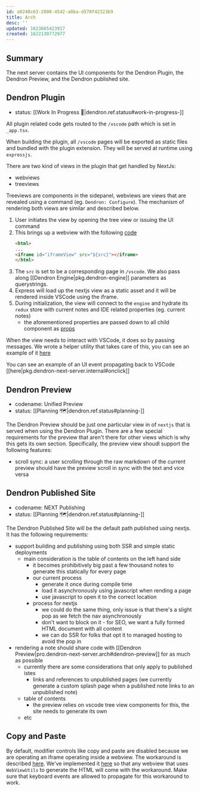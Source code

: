 ```yaml
---
id: a0240c63-2000-4542-a0ba-d570f42323b9
title: Arch
desc: ''
updated: 1623865423917
created: 1622130772977
---
```


## Summary

The next server contains the UI components for the Dendron Plugin, the Dendron Preview, and the Dendron published site.

## Dendron Plugin
- status: [[Work In Progress 🚧|dendron.ref.status#work-in-progress-]]

All plugin related code gets routed to the `/vscode` path which is set in `_app.tsx`. 

When building the plugin, all `/vscode` pages will be exported as static files and bundled with the plugin extension. They will be served at runtime using `expressjs`.

There are two kind of views in the plugin that get handled by NextJs:
- webviews
- treeviews

Treeviews are components in the sidepanel, webviews are views that are revealed using a command (eg. `Dendron: Configure`). The mechanism of rendering both views are similar and described below.

1. User initiates the view by opening the tree view or issuing the UI command
1. This brings up a webview with the following [code](https://github.com/dendronhq/dendron/blob/dev-kevin/packages/plugin-core/src/views/utils.ts#L45:L45)
    ```html
    <html> 
    ...
    <iframe id="iframeView" src="${src}"></iframe>
    </html>
    ```
1. The `src` is set to be a corresponding page in `/vscode`. We also pass along [[Dendron Engine|pkg.dendron-engine]] parameters as querystrings.
1. Express will load up the nextjs view as a static asset and it will be rendered inside VSCode using the iframe.
1. During initialization, the view will connect to the `engine` and hydrate its `redux` store with current notes and IDE related properties (eg. current notes)
    - the aforementioned properties are passed down to all child component as [props](https://github.com/dendronhq/dendron/blob/dev-kevin/packages/dendron-next-server/pages/_app.tsx#L92:L92)


When the view needs to interact with VSCode, it does so by passing messages. We wrote a helper utility that takes care of this, you can see an example of it [here](https://github.com/dendronhq/dendron/blob/dev-kevin/packages/dendron-next-server/pages/vscode/tree-view.tsx#L184:L184)

You can see an example of an UI event propagating back to VSCode [[here|pkg.dendron-next-server.internal#onclick]]

## Dendron Preview 
- codename: Unified Preview
- status: [[Planning 🗺️|dendron.ref.status#planning-️]]

The Dendron Preview should be just one particular view in of `nextjs` that is served when using the Dendron Plugin. There are a few special requirements for the preview that aren't there for other views which is why this gets its own section. Specifically, the preview view shoudl support the following features:

- scroll sync: a user scrolling through the raw markdown of the current preview should have the preview scroll in sync with the text and vice versa

## Dendron Published Site
- codename: NEXT Publishing 
- status: [[Planning 🗺️|dendron.ref.status#planning-️]]

The Dendron Published Site will be the default path published using nextjs. It has the following requirements:

- support building and publishing using both SSR and simple static deployments
    - main consideration is the table of contents on the left hand side
        - it becomes prohibitively big past a few thousand notes to generate this statically for every page
        - our current process
            - generate it once during compile time
            - load it asynchronously using javascript when rending a page
            - use javascript to open it to the correct location
        - process for nextjs
            - we could do the same thing, only issue is that there's a slight pop as we fetch the nav asynchronously
            - don't want to block on it - for SEO, we want a fully formed HTML document with all content 
            - we can do SSR for folks that opt it to managed hosting to avoid the pop in
- rendering a note should share code with [[Dendron Preview|pro.dendron-next-server.arch#dendron-preview]] for as much as possible
    - currently there are some considerations that only apply to published istes
        - links and references to unpublished pages (we currently generate a custom splash page when a published note links to an unpublished note)
    - table of contents 
        - the preview relies on vscode tree view components for this, the site needs to generate its own
    - etc

## Copy and Paste

By default, modifier controls like copy and paste are disabled because we are operating an iframe operating inside a webview. The workaround is described [here](https://github.com/jevakallio/vscode-live-frame#command-key-combinations-copy-paste-select-all-are-disabled). We've implemented it [here](https://github.com/dendronhq/dendron/blob/feature-graph-regex-filter/packages/plugin-core/src/views/utils.ts#L10:L10) so that any webview that uses `WebViewUtils` to generate the HTML will come with the workaround. Make sure that keyboard events are allowed to propagate for this workaround to work. 